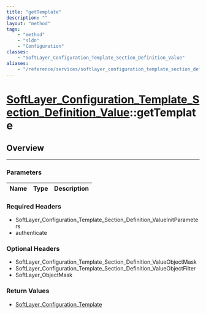 ```yaml
---
title: "getTemplate"
description: ""
layout: "method"
tags:
    - "method"
    - "sldn"
    - "Configuration"
classes:
    - "SoftLayer_Configuration_Template_Section_Definition_Value"
aliases:
    - "/reference/services/softlayer_configuration_template_section_definition_value/getTemplate"
---
```

# [SoftLayer_Configuration_Template_Section_Definition_Value](/reference/services/SoftLayer_Configuration_Template_Section_Definition_Value)::getTemplate




## Overview 


-----

### Parameters 
|Name | Type | Description |
| --- | --- | --- |


### Required Headers
* SoftLayer_Configuration_Template_Section_Definition_ValueInitParameters
* authenticate


### Optional Headers
* SoftLayer_Configuration_Template_Section_Definition_ValueObjectMask
* SoftLayer_Configuration_Template_Section_Definition_ValueObjectFilter
* SoftLayer_ObjectMask

### Return Values
* <a href='/reference/datatypes/SoftLayer_Configuration_Template'>SoftLayer_Configuration_Template </a>




